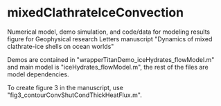# mixedClathrateIceConvection
Numerical model, demo simulation, and code/data for modeling results figure for Geophysical research Letters manuscript "Dynamics of mixed clathrate-ice shells on ocean worlds"

Demos are contained in "wrapperTitanDemo_iceHydrates_flowModel.m" and main model is "iceHydrates_flowModel.m", the rest of the files are model dependencies. 

To create figure 3 in the manuscript, use "fig3_contourConvShutCondThickHeatFlux.m".
